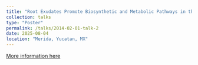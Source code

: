 ```yaml
---
title: "Root Exudates Promote Biosynthetic and Metabolic Pathways in the Nitrogen-Fixing Actinobacteria Frankia"
collection: talks
type: "Poster"
permalink: /talks/2014-02-01-talk-2
date: 2025-08-04
location: "Merida, Yucatan, MX"
---
```


[More information here](https://ismelat2025.org/about-the-congress/)
